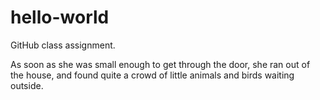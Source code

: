 # hello-world

GitHub class assignment.

As soon as she was small enough to get through the door, she ran out of the house, and found quite a crowd of little animals and birds waiting outside.
